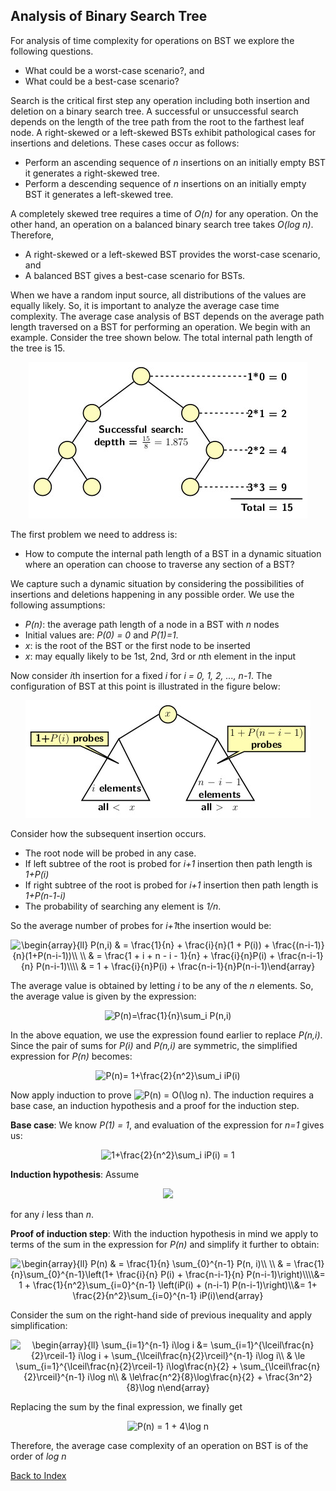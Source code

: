 ## Analysis of Binary Search Tree

For analysis of time complexity for operations on BST we explore the following questions.
- What could be a worst-case scenario?, and
- What could be a best-case scenario?

Search is the critical first step any operation including both insertion and deletion on a binary search tree. A successful or unsuccessful search depends on 
the length of the tree path from the root to the farthest leaf node. A right-skewed or a left-skewed BSTs exhibit pathological cases for insertions and 
deletions. These cases occur as follows:

- Perform an ascending sequence of <i>n</i> insertions on an initially empty BST it generates a right-skewed tree.
- Perform a descending sequence of <i>n</i> insertions on an initially empty BST it generates a left-skewed tree.

A completely skewed tree requires a time of <i>O(n)</i> for any operation. On the other hand, an operation on a balanced binary search tree takes <i>O(log n)</i>. Therefore, 

- A right-skewed or a left-skewed BST provides the worst-case scenario, and
- A balanced BST gives a best-case scenario for BSTs.

When we have a random input source, all distributions of the values are equally likely. So, it is important to analyze the average case time complexity. The
average case analysis of BST depends on the average path length traversed on a BST for performing an operation. We begin with an example. Consider the tree
shown below. The total internal path length of the tree is 15.
<p align="center">
<img src="../images/BSTinternalPath.jpg">
</p>

The first problem we need to address is:

- How to compute the internal path length of a BST in a dynamic situation where an operation can choose to traverse any section of a BST? 

We capture such a dynamic situation by considering the possibilities of insertions and deletions happening in any possible order. We use the following
assumptions:

- <i>P(n)</i>: the  average path length of a node in a BST with <i>n</i> nodes 
- Initial values are: <i>P(0) = 0</i> and <i>P(1)=1</i>.
- <i>x</i>: is the root of the BST or the first node to be inserted
- <i>x</i>: may equally likely to be 1st, 2nd, 3rd or <i>n</i>th element in the input  

Now consider <i>i</i>th insertion for a fixed <i>i</i> for <i>i = 0, 1, 2, ..., n-1</i>. The configuration of BST at this point is illustrated in 
the figure below:
<p align="center">
<img src="../images/averageCaseBST.jpg">
</p>
Consider how the subsequent insertion occurs.

- The root node will be probed in any case.
- If left subtree of the root is probed for <i>i+1</i> insertion then path length is <i>1+P(i)</i>
- If right subtree of the root is probed for <i>i+1</i> insertion then path length is <i>1+P(n-1-i)</i>
- The probability of searching any element is <i>1/n</i>.

So the average number of probes for <i>i+1</i>the insertion would be:
<p align="center">
<img src="https://latex.codecogs.com/svg.image?\begin{array}{ll}&space;&space;P(n,i)&space;&&space;=&space;\frac{1}{n}&space;&plus;&space;\frac{i}{n}(1&space;&plus;&space;P(i))&space;&plus;&space;\frac{(n-i-1)}{n}(1&plus;P(n-i-1))\\&space;\\&space;&space;&space;&space;&space;&space;&space;&&space;=&space;\frac{1&space;&plus;&space;i&space;&plus;&space;n&space;-&space;i&space;-&space;1}{n}&space;&plus;&space;\frac{i}{n}P(i)&space;&plus;&space;\frac{n-i-1}{n}&space;P(n-i-1)\\\\&space;&space;&space;&space;&space;&space;&space;&space;&&space;=&space;1&space;&plus;&space;\frac{i}{n}P(i)&space;&plus;&space;\frac{n-i-1}{n}P(n-i-1)\end{array}" title="\begin{array}{ll} P(n,i) & = \frac{1}{n} + \frac{i}{n}(1 + P(i)) + \frac{(n-i-1)}{n}(1+P(n-i-1))\\ \\ & = \frac{1 + i + n - i - 1}{n} + \frac{i}{n}P(i) + \frac{n-i-1}{n} P(n-i-1)\\\\ & = 1 + \frac{i}{n}P(i) + \frac{n-i-1}{n}P(n-i-1)\end{array}" />
  </p>

The average value is obtained by letting <i>i</i> to be any of the <i>n</i> elements. So, the average value is given by the expression:
<p align="center">
<img src="https://latex.codecogs.com/svg.image?&space;&space;P(n)=\frac{1}{n}\sum_i&space;P(n,i)" title=" P(n)=\frac{1}{n}\sum_i P(n,i)" />
 </p>
In the above equation, we use the expression found earlier to replace <i>P(n,i)</i>. Since the pair of sums for <i>P(i)</i> and <i>P(n,i)</i> are symmetric, the
simplified expression for <i>P(n)</i> becomes:
<p align="center">
<img src="https://latex.codecogs.com/svg.image?&space;&space;P(n)=&space;1&plus;\frac{2}{n^2}\sum_i&space;iP(i)" title=" P(n)= 1+\frac{2}{n^2}\sum_i iP(i)" />
</p>
  
Now apply induction to prove <img src="https://latex.codecogs.com/svg.image?P(n)&space;=&space;O(\log&space;n)" title="P(n) = O(\log n)" />. The induction 
requires a base case, an induction hypothesis and a proof for the induction step.

<b>Base case</b>: We know <i>P(1) = 1</i>,  and evaluation of the expression for <i>n=1</i> gives us: 
<p align="center"><img src="https://latex.codecogs.com/svg.image?1&plus;\frac{2}{n^2}\sum_i&space;iP(i)&space;=&space;1" title="1+\frac{2}{n^2}\sum_i iP(i) = 1" /></p>
<b>Induction hypothesis</b>: Assume 
<p align="center">
  <img src="https://latex.codecogs.com/svg.image?1&space;&plus;&space;4\log&space;i">
  </p>
  for any <i>i</i> less than <i>n</i>. 
  
 <b>Proof of induction step</b>: With the induction hypothesis in mind we apply to terms of the sum in the expression for <i>P(n)</i> and simplify it further
 to obtain: 
<p align="center">
<img src="https://latex.codecogs.com/svg.image?\begin{array}{ll}&space;&space;&space;P(n)&space;&&space;=&space;\frac{1}{n}&space;\sum_{0}^{n-1}&space;P(n,&space;i)\\&space;\\&space;&space;&space;&space;&space;&space;&space;&space;&space;&space;&&space;=&space;\frac{1}{n}\sum_{0}^{n-1}\left(1&plus;&space;\frac{i}{n}&space;P(i)&space;&plus;&space;\frac{n-i-1}{n}&space;P(n-i-1)\right)\\\\&=&space;1&space;&plus;&space;\frac{1}{n^2}\sum_{i=0}^{n-1}&space;\left(iP(i)&space;&plus;&space;(n-i-1)&space;P(n-i-1)\right)\\&=&space;1&plus;&space;\frac{2}{n^2}\sum_{i=0}^{n-1}&space;iP(i)\end{array}" title="\begin{array}{ll} P(n) & = \frac{1}{n} \sum_{0}^{n-1} P(n, i)\\ \\ & = \frac{1}{n}\sum_{0}^{n-1}\left(1+ \frac{i}{n} P(i) + \frac{n-i-1}{n} P(n-i-1)\right)\\\\&= 1 + \frac{1}{n^2}\sum_{i=0}^{n-1} \left(iP(i) + (n-i-1) P(n-i-1)\right)\\&= 1+ \frac{2}{n^2}\sum_{i=0}^{n-1} iP(i)\end{array}" />
</p>
Consider the sum on the right-hand side of previous inequality and apply simplification:
<p align="center">
<img src="https://latex.codecogs.com/svg.image?\begin{array}{ll}&space;&space;\sum_{i=1}^{n-1}&space;i\log&space;i&space;&=&space;&space;\sum_{i=1}^{\lceil\frac{n}{2}\rceil-1}&space;i\log&space;i&space;&plus;&space;\sum_{\lceil\frac{n}{2}\rceil}^{n-1}&space;i\log&space;i\\&space;&space;&space;&space;&space;&space;&space;&space;&space;&space;&space;&space;&space;&space;&space;&space;&space;&space;&space;&space;&space;&space;&space;&space;&space;&space;&space;&space;&space;&space;&space;&space;&space;&space;&space;&&space;\le&space;\sum_{i=1}^{\lceil\frac{n}{2}\rceil-1}&space;i\log\frac{n}{2}&space;&plus;&space;\sum_{\lceil\frac{n}{2}\rceil}^{n-1}&space;i\log&space;n\\&space;&space;&space;&space;&space;&space;&space;&space;&space;&space;&space;&space;&space;&space;&space;&space;&space;&space;&space;&space;&space;&space;&space;&space;&space;&space;&space;&space;&space;&space;&space;&space;&space;&space;&&space;\le\frac{n^2}{8}\log\frac{n}{2}&space;&plus;&space;\frac{3n^2}{8}\log&space;n\end{array}" title="\begin{array}{ll} \sum_{i=1}^{n-1} i\log i &= \sum_{i=1}^{\lceil\frac{n}{2}\rceil-1} i\log i + \sum_{\lceil\frac{n}{2}\rceil}^{n-1} i\log i\\ & \le \sum_{i=1}^{\lceil\frac{n}{2}\rceil-1} i\log\frac{n}{2} + \sum_{\lceil\frac{n}{2}\rceil}^{n-1} i\log n\\ & \le\frac{n^2}{8}\log\frac{n}{2} + \frac{3n^2}{8}\log n\end{array}" />
  </p>
Replacing the sum by the final expression, we finally get 
<p align="center">
<img src="https://latex.codecogs.com/svg.image?P(n)&space;=&space;1&space;&plus;&space;4\log&space;n" title="P(n) = 1 + 4\log n" />
</p>
Therefore, the average case complexity of an operation on BST is of the order of <i>log n</i>

[Back to Index](../index.md)
